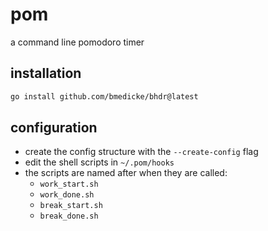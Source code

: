 # pom

a command line pomodoro timer

## installation

```sh
go install github.com/bmedicke/bhdr@latest
```
## configuration

* create the config structure with the `--create-config` flag
* edit the shell scripts in `~/.pom/hooks`
* the scripts are named after when they are called:
  * `work_start.sh`
  * `work_done.sh`
  * `break_start.sh`
  * `break_done.sh`
